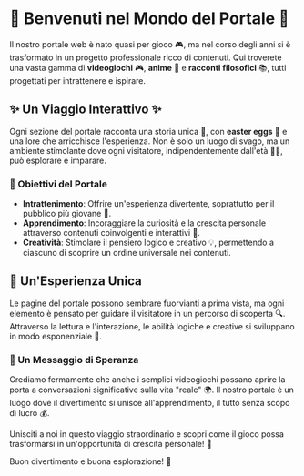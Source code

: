 # 🌟 Benvenuti nel Mondo del Portale 🌟

Il nostro portale web è nato quasi per gioco 🎮, ma nel corso degli anni si è trasformato in un progetto professionale ricco di contenuti. Qui troverete una vasta gamma di **videogiochi** 🎮, **anime** 🌸 e **racconti filosofici** 📚, tutti progettati per intrattenere e ispirare.

## ✨ Un Viaggio Interattivo ✨

Ogni sezione del portale racconta una storia unica 📖, con **easter eggs** 🥚 e una lore che arricchisce l'esperienza. Non è solo un luogo di svago, ma un ambiente stimolante dove ogni visitatore, indipendentemente dall'età 👶👵, può esplorare e imparare.

### 🎯 Obiettivi del Portale

- **Intrattenimento**: Offrire un'esperienza divertente, soprattutto per il pubblico più giovane 🎉.
- **Apprendimento**: Incoraggiare la curiosità e la crescita personale attraverso contenuti coinvolgenti e interattivi 🌱.
- **Creatività**: Stimolare il pensiero logico e creativo 💡, permettendo a ciascuno di scoprire un ordine universale nei contenuti.

## 🌈 Un'Esperienza Unica

Le pagine del portale possono sembrare fuorvianti a prima vista, ma ogni elemento è pensato per guidare il visitatore in un percorso di scoperta 🔍. Attraverso la lettura e l'interazione, le abilità logiche e creative si sviluppano in modo esponenziale 🚀.

### 💖 Un Messaggio di Speranza

Crediamo fermamente che anche i semplici videogiochi possano aprire la porta a conversazioni significative sulla vita "reale" 🌍. Il nostro portale è un luogo dove il divertimento si unisce all'apprendimento, il tutto senza scopo di lucro 💰.

Unisciti a noi in questo viaggio straordinario e scopri come il gioco possa trasformarsi in un'opportunità di crescita personale! 🌟

Buon divertimento e buona esplorazione! 🎊
